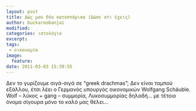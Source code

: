 ```yaml
---
layout: post
title: Δώς μου δύo κατοστάρικα (Δώσε οτι έχεις)
author: buckaroobanjai
modified:
categories: ιστολόγιο
excerpt:
tags:
 - οικονομία
image:
  feature:
date: 2011-03-03 15:39:55
---
```


Δεν το γυρίζουμε σιγά-σιγά σε “greek drachmas”; Δεν είναι ταμπού εξάλλου, έτσι λέει ο Γερμανός υπουργός οικονομικών Wolfgang Schäuble. Wolf – λύκος + gang – συμμορία, Λυκοσυμμορίας δηλαδή… με τέτοιο όνομα σίγουρα μόνο το καλό μας θέλει…
